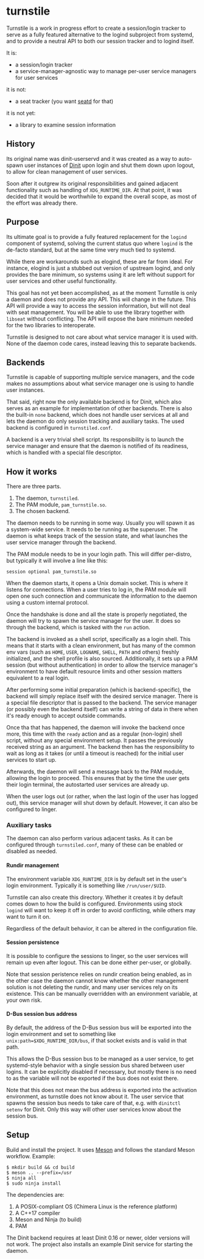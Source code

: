 # turnstile

Turnstile is a work in progress effort to create a session/login tracker to
serve as a fully featured alternative to the logind subproject from systemd,
and to provide a neutral API to both our session tracker and to logind itself.

It is:

* a session/login tracker
* a service-manager-agnostic way to manage per-user service managers
  for user services

it is not:

* a seat tracker (you want [seatd](https://git.sr.ht/~kennylevinsen/seatd) for
  that)

it is not yet:

* a library to examine session information

## History

Its original name was dinit-userservd and it was created as a way to auto-spawn
user instances of [Dinit](https://github.com/davmac314/dinit) upon login and
shut them down upon logout, to allow for clean management of user services.

Soon after it outgrew its original responsibilities and gained adjacent
functionality such as handling of `XDG_RUNTIME_DIR`. At that point, it was
decided that it would be worthwhile to expand the overall scope, as most of
the effort was already there.

## Purpose

Its ultimate goal is to provide a fully featured replacement for the `logind`
component of systemd, solving the current status quo where `logind` is the
de-facto standard, but at the same time very much tied to systemd.

While there are workarounds such as elogind, these are far from ideal. For
instance, elogind is just a stubbed out version of upstream logind, and
only provides the bare minimum, so systems using it are left without support
for user services and other useful functionality.

This goal has not yet been accomplished, as at the moment Turnstile is only
a daemon and does not provide any API. This will change in the future. This
API will provide a way to access the session information, but will not deal
with seat management. You will be able to use the library together with
`libseat` without conflicting. The API will expose the bare minimum needed
for the two libraries to interoperate.

Turnstile is designed to not care about what service manager it is used with.
None of the daemon code cares, instead leaving this to separate backends.

## Backends

Turnstile is capable of supporting multiple service managers, and the code
makes no assumptions about what service manager one is using to handle user
instances.

That said, right now the only available backend is for Dinit, which also
serves as an example for implementation of other backends. There is also
the built-in `none` backend, which does not handle user services at all
and lets the daemon do only session tracking and auxiliary tasks. The
used backend is configured in `turnstiled.conf`.

A backend is a very trivial shell script. Its responsibility is to launch
the service manager and ensure that the daemon is notified of its readiness,
which is handled with a special file descriptor.

## How it works

There are three parts.

1) The daemon, `turnstiled`.
2) The PAM module, `pam_turnstile.so`.
3) The chosen backend.

The daemon needs to be running in some way. Usually you will spawn it as a
system-wide service. It needs to be running as the superuser. The daemon is
what keeps track of the session state, and what launches the user service
manager through the backend.

The PAM module needs to be in your login path. This will differ per-distro,
but typically it will involve a line like this:

```
session optional pam_turnstile.so
```

When the daemon starts, it opens a Unix domain socket. This is where it listens
for connections. When a user tries to log in, the PAM module will open one such
connection and communicate the information to the daemon using a custom internal
protocol.

Once the handshake is done and all the state is properly negotiated, the daemon
will try to spawn the service manager for the user. It does so through the
backend, which is tasked with the `run` action.

The backend is invoked as a shell script, specifically as a login shell. This
means that it starts with a clean environment, but has many of the common
env vars (such as `HOME`, `USER`, `LOGNAME`, `SHELL`, `PATH` and others)
freshly initialized, and the shell profile is also sourced. Additionally,
it sets up a PAM session (but without authentication) in order to allow the
tservice manager's environment to have default resource limits and other
session matters equivalent to a real login.

After performing some initial preparation (which is backend-specific), the
backend will simply replace itself with the desired service manager. There
is a special file descriptor that is passed to the backend. The service
manager (or possibly even the backend itself) can write a string of data
in there when it's ready enough to accept outside commands.

Once tha that has happened, the daemon will invoke the backend once more, this
time with the `ready` action and as a regular (non-login) shell script, without
any special environment setup. It passes the previously received string as
an argument. The backend then has the responsibility to wait as long as it
takes (or until a timeout is reached) for the initial user services to start
up.

Afterwards, the daemon will send a message back to the PAM module, allowing
the login to proceed. This ensures that by the time the user gets their login
terminal, the autostarted user services are already up.

When the user logs out (or rather, when the last login of the user has logged
out), this service manager will shut down by default. However, it can also be
configured to linger.

### Auxiliary tasks

The daemon can also perform various adjacent tasks. As it can be configured
through `turnstiled.conf`, many of these can be enabled or disabled as needed.

#### Rundir management

The environment variable `XDG_RUNTIME_DIR` is by default set in the user's
login environment. Typically it is something like `/run/user/$UID`.

Turnstile can also create this directory. Whether it creates it by default
comes down to how the build is configured. Environments using stock `logind`
will want to keep it off in order to avoid conflicting, while others may
want to turn it on.

Regardless of the default behavior, it can be altered in the configuration file.

#### Session persistence

It is possible to configure the sessions to linger, so the user services will
remain up even after logout. This can be done either per-user, or globally.

Note that session peristence relies on rundir creation being enabled, as in
the other case the daemon cannot know whether the other management solution
is not deleting the rundir, and many user services rely on its existence.
This can be manually overridden with an environment variable, at your own
risk.

#### D-Bus session bus address

By default, the address of the D-Bus session bus will be exported into the
login environment and set to something like `unix:path=$XDG_RUNTIME_DIR/bus`,
if that socket exists and is valid in that path.

This allows the D-Bus session bus to be managed as a user service, to get
systemd-style behavior with a single session bus shared between user logins.
It can be explicitly disabled if necessary, but mostly there is no need to
as the variable will not be exported if the bus does not exist there.

Note that this does not mean the bus address is exported into the activation
environment, as turnstile does not know about it. The user service that spawns
the session bus needs to take care of that, e.g. with `dinitctl setenv` for
Dinit. Only this way will other user services know about the session bus.

## Setup

Build and install the project. It uses [Meson](https://mesonbuild.com/) and
follows the standard Meson workflow. Example:

```
$ mkdir build && cd build
$ meson .. --prefix=/usr
$ ninja all
$ sudo ninja install
```

The dependencies are:

1) A POSIX-compliant OS (Chimera Linux is the reference platform)
2) A C++17 compiler
3) Meson and Ninja (to build)
5) PAM

The Dinit backend requires at least Dinit 0.16 or newer, older versions will
not work. The project also installs an example Dinit service for starting
the daemon.
